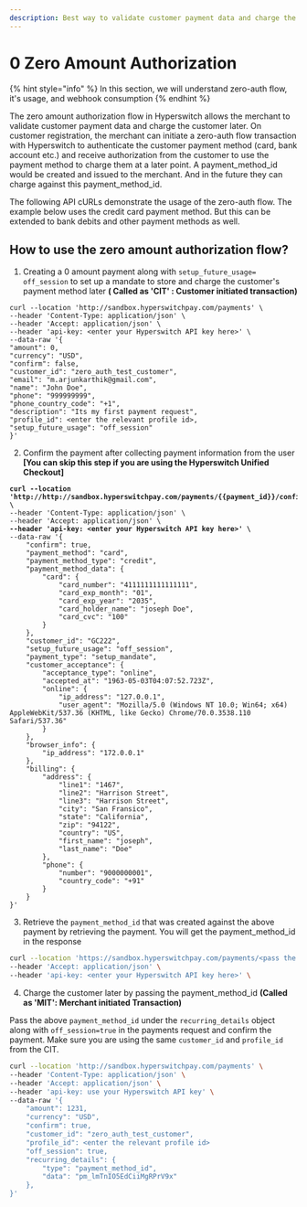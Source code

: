 ```yaml
---
description: Best way to validate customer payment data and charge the customer later
---
```


# 0️ Zero Amount Authorization

{% hint style="info" %}
In this section, we will understand zero-auth flow, it's usage, and webhook consumption
{% endhint %}

The zero amount authorization flow in Hyperswitch allows the merchant to validate customer payment data and charge the customer later. On customer registration, the merchant can initiate a zero-auth flow transaction with Hyperswitch to authenticate the customer payment method (card, bank account etc.) and receive authorization from the customer to use the payment method to charge them at a later point. A payment\_method\_id would be created and issued to the merchant. And in the future they can charge against this payment\_method\_id.

The following API cURLs demonstrate the usage of the zero-auth flow. The example below uses the credit card payment method. But this can be extended to bank debits and other payment methods as well.

## How to use the zero amount authorization flow?

1. Creating a 0 amount payment along with `setup_future_usage= off_session` to set up a mandate to store and charge the customer's payment method later **( Called as 'CIT' : Customer initiated transaction)**

```shell
curl --location 'http://sandbox.hyperswitchpay.com/payments' \
--header 'Content-Type: application/json' \
--header 'Accept: application/json' \
--header 'api-key: <enter your Hyperswitch API key here>' \
--data-raw '{
"amount": 0,
"currency": "USD",
"confirm": false,
"customer_id": "zero_auth_test_customer",
"email": "m.arjunkarthik@gmail.com",
"name": "John Doe",
"phone": "999999999",
"phone_country_code": "+1",
"description": "Its my first payment request",
"profile_id": <enter the relevant profile id>,
"setup_future_usage": "off_session"
}'

```

2. Confirm the payment after collecting payment information from the user **\[You can skip this step if you are using the Hyperswitch Unified Checkout]**

<pre class="language-bash"><code class="lang-bash"><strong>curl --location 'http://http://sandbox.hyperswitchpay.com/payments/{{payment_id}}/confirm' \
</strong>--header 'Content-Type: application/json' \
--header 'Accept: application/json' \
<strong>--header 'api-key: &#x3C;enter your Hyperswitch API key here>' \
</strong>--data-raw '{
    "confirm": true,
    "payment_method": "card",
    "payment_method_type": "credit",
    "payment_method_data": {
        "card": {
            "card_number": "4111111111111111",
            "card_exp_month": "01",
            "card_exp_year": "2035",
            "card_holder_name": "joseph Doe",
            "card_cvc": "100"
        }
    },
    "customer_id": "GC222",
    "setup_future_usage": "off_session",
    "payment_type": "setup_mandate",
    "customer_acceptance": {
        "acceptance_type": "online",
        "accepted_at": "1963-05-03T04:07:52.723Z",
        "online": {
            "ip_address": "127.0.0.1",
            "user_agent": "Mozilla/5.0 (Windows NT 10.0; Win64; x64) AppleWebKit/537.36 (KHTML, like Gecko) Chrome/70.0.3538.110 Safari/537.36"
        }
    },
    "browser_info": {
        "ip_address": "172.0.0.1"
    },
    "billing": {
        "address": {
            "line1": "1467",
            "line2": "Harrison Street",
            "line3": "Harrison Street",
            "city": "San Fransico",
            "state": "California",
            "zip": "94122",
            "country": "US",
            "first_name": "joseph",
            "last_name": "Doe"
        },
        "phone": {
            "number": "9000000001",
            "country_code": "+91"
        }
    }
}'
</code></pre>

3. Retrieve the `payment_method_id` that was created against the above payment by retrieving the payment. You will get the payment\_method\_id in the response

```bash
curl --location 'https://sandbox.hyperswitchpay.com/payments/<pass the payment_id>' \
--header 'Accept: application/json' \
--header 'api-key: <enter your Hyperswitch API key here>' \
```

4. Charge the customer later by passing the payment\_method\_id  **(Called as 'MIT': Merchant initiated Transaction)**

Pass the above `payment_method_id` under the `recurring_details` object along with `off_session=true` in the payments request and confirm the payment. Make sure you are using the same `customer_id` and `profile_id` from the CIT.

```bash
curl --location 'http://sandbox.hyperswitchpay.com/payments' \
--header 'Content-Type: application/json' \
--header 'Accept: application/json' \
--header 'api-key: use your Hyperswitch API key' \
--data-raw '{
    "amount": 1231,
    "currency": "USD",
    "confirm": true,
    "customer_id": "zero_auth_test_customer",
    "profile_id": <enter the relevant profile id>
    "off_session": true,
    "recurring_details": {
        "type": "payment_method_id",
        "data": "pm_lmTnIO5EdCiiMgRPrV9x"
    },
}'
```
